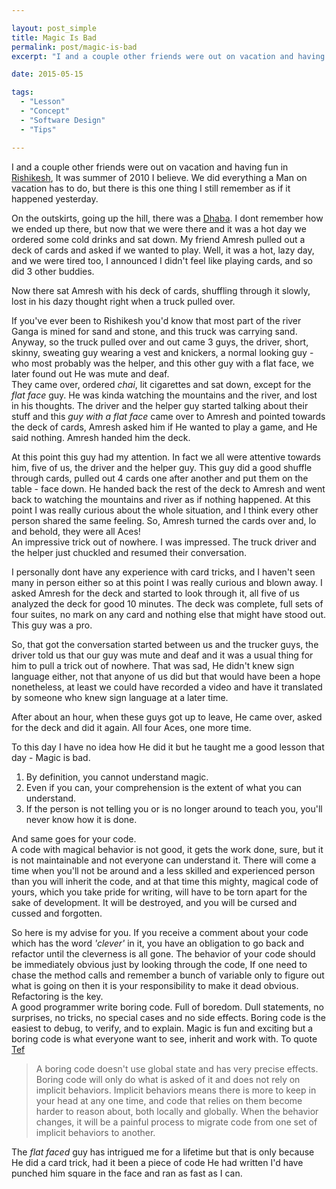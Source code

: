 ```yaml
---

layout: post_simple
title: Magic Is Bad
permalink: post/magic-is-bad
excerpt: "I and a couple other friends were out on vacation and having fun in [Rishikesh](http://en.wikipedia.org/wiki/Rishikesh), It was summer of 2010 I believe. We did everything a Man on vacation has to do, but there is this one thing I still remember as if it happened yesterday."

date: 2015-05-15

tags: 
  - "Lesson"
  - "Concept"
  - "Software Design"
  - "Tips"

---
```


I and a couple other friends were out on vacation and having fun in [Rishikesh](http://en.wikipedia.org/wiki/Rishikesh), It was summer of 2010 I believe. We did everything a Man on vacation has to do, but there is this one thing I still remember as if it happened yesterday.

On the outskirts, going up the hill, there was a [Dhaba](http://en.wikipedia.org/wiki/Dhaba). I dont remember how we ended up there, but now that we were there and it was a hot day we ordered some cold drinks and sat down. My friend Amresh pulled out a deck of cards and asked if we wanted to play. Well, it was a hot, lazy day, and we were tired too, I announced I didn't feel like playing cards, and so did 3 other buddies.

Now there sat Amresh with his deck of cards, shuffling through it slowly, lost in his dazy thought right when a truck pulled over.  

If you've ever been to Rishikesh you'd know that most part of the river Ganga is mined for sand and stone, and this truck was carrying sand. Anyway, so the truck pulled over and out came 3 guys, the driver, short, skinny, sweating guy wearing a vest and knickers, a normal looking guy - who most probably was the helper, and this other guy with a flat face, we later found out He was mute and deaf.  
They came over, ordered _chai_, lit cigarettes and sat down, except for the _flat face_ guy. He was kinda watching the mountains and the river, and lost in his thoughts. The driver and the helper guy started talking about their stuff and this _guy with a flat face_ came over to Amresh and pointed towards the deck of cards, Amresh asked him if He wanted to play a game, and He said nothing. Amresh handed him the deck.

At this point this guy had my attention. In fact we all were attentive towards him, five of us, the driver and the helper guy. This guy did a good shuffle through cards, pulled out 4 cards one after another and put them on the table - face down. He handed back the rest of the deck to Amresh and went back to watching the mountains and river as if nothing happened. At this point I was really curious about the whole situation, and I think every other person shared the same feeling. So, Amresh turned the cards over and, lo and behold, they were all Aces!  
An impressive trick out of nowhere. I was impressed. The truck driver and the helper just chuckled and resumed their conversation.

I personally dont have any experience with card tricks, and I haven't seen many in person either so at this point I was really curious and blown away. I asked Amresh for the deck and started to look through it, all five of us analyzed the deck for good 10 minutes. The deck was complete, full sets of four suites, no mark on any card and nothing else that might have stood out. This guy was a pro.  

So, that got the conversation started between us and the trucker guys, the driver told us that our guy was mute and deaf and it was a usual thing for him to pull a trick out of nowhere. That was sad, He didn't knew sign language either, not that anyone of us did but that would have been a hope nonetheless, at least we could have recorded a video and have it translated by someone who knew sign language at a later time.

After about an hour, when these guys got up to leave, He came over, asked for the deck and did it again. All four Aces, one more time.

To this day I have no idea how He did it but he taught me a good lesson that day - Magic is bad.

1. By definition, you cannot understand magic.
2. Even if you can, your comprehension is the extent of what you can understand.
3. If the person is not telling you or is no longer around to teach you, you'll never know how it is done.

And same goes for your code.  
A code with magical behavior is not good, it gets the work done, sure, but it is not maintainable and not everyone can understand it. There will come a time when you'll not be around and a less skilled and experienced person than you will inherit the code, and at that time this mighty, magical code of yours, which you take pride for writing, will have to be torn apart for the sake of development. It will be destroyed, and you will be cursed and cussed and forgotten.

So here is my advise for you. If you receive a comment about your code which has the word _'clever'_ in it, you have an obligation to go back and refactor until the cleverness is all gone. The behavior of your code should be immediately obvious just by looking through the code, If one need to chase the method calls and remember a bunch of variable only to figure out what is going on then it is your responsibility to make it dead obvious. Refactoring is the key.  
A good programmer write boring code. Full of boredom. Dull statements, no surprises, no tricks, no special cases and no side effects. Boring code is the easiest to debug, to verify, and to explain. Magic is fun and exciting but a boring code is what everyone want to see, inherit and work with. To quote [Tef](http://programmingisterrible.com/about)

 > A boring code doesn't use global state and has very precise effects. Boring code will only do what is asked of it and does not rely on implicit behaviors. Implicit behaviors means there is more to keep in your head at any one time, and code that relies on them become harder to reason about, both locally and globally. When the behavior changes, it will be a painful process to migrate code from one set of implicit behaviors to another.

The _flat faced_ guy has intrigued me for a lifetime but that is only because He did a card trick, had it been a piece of code He had written I'd have punched him square in the face and ran as fast as I can.
